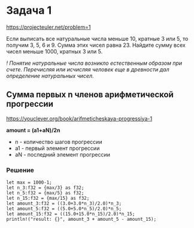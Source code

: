 # Задача 1
https://projecteuler.net/problem=1

Если выписать все натуральные числа меньше 10, кратные 3 или 5, то получим 3, 5, 6 и 9. Сумма этих чисел равна 23.
Найдите сумму всех чисел меньше 1000, кратных 3 или 5.

_! Понятие натуральные числа возникло естественным образом при счете. Перечисляя или исчисляя человек еще в древности дал определение натуральных чисел._

## Сумма первых n членов арифметической прогрессии
https://youclever.org/book/arifmeticheskaya-progressiya-1

**amount = (a1+aN)/2n**
 - n - количество шагов прогрессии
 - a1 - первый элемент прогрессии
 - aN - последний элемент прогрессии

### Решение
```
let max = 1000-1;
let n_3:f32 = {max/3} as f32;
let n_5:f32 = {max/5} as f32;
let n_15:f32 = {max/15} as f32;
let amount_3:f32 = ((3.0+3.0*n_3)/2.0)*n_3;
let amount_5:f32 = ((5.0+5.0*n_5)/2.0)*n_5;
let amount_15:f32 = ((15.0+15.0*n_15)/2.0)*n_15;
println!("result: {}", amount_3 + amount_5 - amount_15);
```